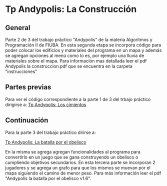 # Tp Andypolis: La Construcción

## General

Parte 2 de 3 del trabajo práctico "Andypolis" de la materia Algoritmos y Programación II de FIUBA.
En esta segunda etapa se incorpora código para poder colocar los edificios y materiales del programa
en un mapa y además se agregan opciones al menú como lo es, por ejemplo una lluvia de materiales sobre
el mapa.
Para información mas detallada leer el pdf Andypolis la construccion.pdf que se encuentra en la carpeta "instrucciones"

## Partes previas
Para ver el código correspondiente a la parte 1 de 3 del trbajo práctico dirigirse a:
[Tp Andypolis: Los cimientos](https://github.com/germandus/Tp-Andypolis-la-construccion)

## Continuación

Para la parte 3 del trabajo práctico dirirse a:

[Tp Andypolis: La batalla por el obelisco](https://github.com/germandus/TP_3_andypolis_batalla_obelisco)

En la misma se agrega agregan funcionalidades al programa para convertirlo en un juego que se gana construyendo un 
obelisco o cumpliendo objetivos secundarios. En esta tercera parte se incorporan 2 jugadores y se agrega un grafo
para que los mismos se muevan por el mapa siguiendo el camino de menor peso. Para más información leer el pdf
"Andypolis la batalla por el obelisco v1.6".
